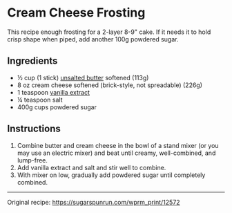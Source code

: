 # Cream Cheese Frosting

This recipe enough frosting for a  2-layer 8-9" cake. If it needs it to hold crisp shape when piped, add another 100g powdered sugar.

## Ingredients

* ½ cup (1 stick) [unsalted butter](https://sugarspunrun.com/salted-or-unsalted-butter-substitutions/) softened (113g)
* 8 oz cream cheese softened (brick-style, not spreadable) (226g)
* 1 teaspoon [vanilla extract](https://sugarspunrun.com/make-your-own-vanilla-extract/)
* ¼ teaspoon salt
* 400g cups powdered sugar 

## Instructions

1. Combine butter and cream cheese in the bowl of a stand mixer (or you may use an electric mixer) and beat until creamy, well-combined, and lump-free.
2. Add vanilla extract and salt and stir well to combine.
3. With mixer on low, gradually add powdered sugar until completely combined.

* * *

Original recipe: <https://sugarspunrun.com/wprm_print/12572>
